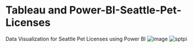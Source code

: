 # Tableau and Power-BI-Seattle-Pet-Licenses
Data Visualization for Seattle Pet Licenses using Power BI
![image](https://github.com/SaneelTare/Power-BI-Seattle-Pet-Licenses/assets/90349506/202a1725-d17a-40a8-bd6e-7dbcd8196fc0)
![sptpi](https://user-images.githubusercontent.com/90349506/229303814-3f7659b4-82da-4514-9f17-5a307f68ef22.png)
